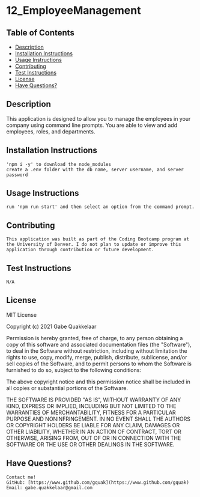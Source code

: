 # 12_EmployeeManagement 

## Table of Contents 
    
*  [Description](#description)
*  [Installation Instructions](#installation-instructions)
*  [Usage Instructions](#usage-instructions)
*  [Contributing](#contributing)
*  [Test Instructions](#test-instructions) 
*  [License](#license)
*  [Have Questions?](#have-questions)
        
## Description
   This application is designed to allow you to manage the employees in your company using command line prompts. You are able to view and add employees, roles, and departments.
        
## Installation Instructions
    'npm i -y' to download the node_modules
    create a .env folder with the db name, server username, and server password
            
## Usage Instructions
    run 'npm run start' and then select an option from the command prompt.
            
## Contributing
    This application was built as part of the Coding Bootcamp program at the University of Denver. I do not plan to update or improve this application through contribution or future development.
            
## Test Instructions
    N/A
    
## License
MIT License

Copyright (c) 2021 Gabe Quakkelaar

Permission is hereby granted, free of charge, to any person obtaining a copy
of this software and associated documentation files (the "Software"), to deal
in the Software without restriction, including without limitation the rights
to use, copy, modify, merge, publish, distribute, sublicense, and/or sell
copies of the Software, and to permit persons to whom the Software is
furnished to do so, subject to the following conditions:

The above copyright notice and this permission notice shall be included in all
copies or substantial portions of the Software.

THE SOFTWARE IS PROVIDED "AS IS", WITHOUT WARRANTY OF ANY KIND, EXPRESS OR
IMPLIED, INCLUDING BUT NOT LIMITED TO THE WARRANTIES OF MERCHANTABILITY,
FITNESS FOR A PARTICULAR PURPOSE AND NONINFRINGEMENT. IN NO EVENT SHALL THE
AUTHORS OR COPYRIGHT HOLDERS BE LIABLE FOR ANY CLAIM, DAMAGES OR OTHER
LIABILITY, WHETHER IN AN ACTION OF CONTRACT, TORT OR OTHERWISE, ARISING FROM,
OUT OF OR IN CONNECTION WITH THE SOFTWARE OR THE USE OR OTHER DEALINGS IN THE
SOFTWARE.
    
## Have Questions? 
    Contact me!
    GitHub: [https://www.github.com/gquak](https://www.github.com/gquak)  
    Email: gabe.quakkelaar@gmail.com
